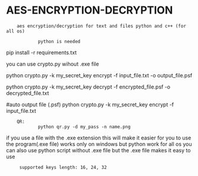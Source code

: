 # AES-ENCRYPTION-DECRYPTION
        aes encryption/decryption for text and files python and c++ (for all os)

                python is needed
pip install -r requirements.txt

you can use crypto.py wihout .exe file 
        
        
python crypto.py -k my_secret_key encrypt -f input_file.txt -o output_file.psf

python crypto.py -k my_secret_key decrypt -f encrypted_file.psf -o decrypted_file.txt

#auto output file (.psf)
python crypto.py -k my_secret_key encrypt -f input_file.txt

        QR:
                python qr.py -d my_pass -n name.png
  




  if you use a file with the .exe extension
  this will make it easier for you to use the program(.exe file) works only on windows but python work for all os
  you can also use python script without .exe file
  but the .exe file makes it easy to use
  
         supported keys length: 16, 24, 32 

